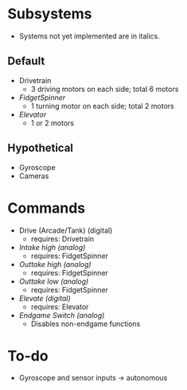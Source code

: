 # Subsystems
* Systems not yet implemented are in italics.

## Default
* Drivetrain
  * 3 driving motors on each side; total 6 motors
* *FidgetSpinner*
  * 1 turning motor on each side; total 2 motors
* *Elevator*
  * 1 or 2 motors

## Hypothetical
* Gyroscope
* Cameras

# Commands
* Drive (Arcade/Tank) (digital)
  * requires: Drivetrain
* *Intake high (analog)*
  * requires: FidgetSpinner
* *Outtake high (analog)*
  * requires: FidgetSpinner
* *Outtake low (analog)*
  * requires: FidgetSpinner
* *Elevate (digital)*
  * requires: Elevator
* *Endgame Switch (analog)*
  * Disables non-endgame functions
  
# To-do
* Gyroscope and sensor inputs -> autonomous